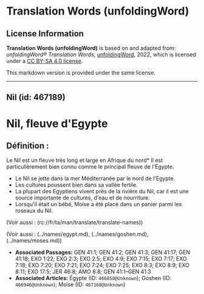 # Translation Words (unfoldingWord)

## License Information

**Translation Words (unfoldingWord)** is based on and adapted from: _unfoldingWord® Translation Words_, [unfoldingWord](https://unfoldingword.org/utw), 2022, which is licensed under a [CC BY-SA 4.0 license](https://creativecommons.org/licenses/by-sa/4.0/legalcode.en).

This markdown version is provided under the same license.



--------------------------------

## Nil (id: 467189)

Nil, fleuve d'Egypte
====================

Définition :
------------

Le Nil est un fleuve très long et large en Afrique du nord\* Il est particulièrement bien connu comme le principal fleuve de l'Egypte.

* Le Nil se jette dans la mer Méditerranée par le nord de l'Egypte.
* Les cultures poussent bien dans sa vallée fertile.
* La plupart des Egyptiens vivent près de la rivière du Nil, car il est une source importante de cultures, d'eau et de nourriture.
* Lorsqu'il était un bébé, Moïse a été placé dans un panier parmi les roseaux du Nil.

(Voir aussi : (rc://fr/ta/man/translate/translate\-names))

(Voir aussi : (../names/egypt.md), (../names/goshen.md), (../names/moses.md))

* **Associated Passages:** GEN 41:1; GEN 41:2; GEN 41:3; GEN 41:17; GEN 41:18; EXO 1:22; EXO 2:3; EXO 2:5; EXO 4:9; EXO 7:15; EXO 7:17; EXO 7:18; EXO 7:20; EXO 7:21; EXO 7:24; EXO 7:25; EXO 8:3; EXO 8:9; EXO 8:11; EXO 17:5; JER 46:8; AMO 8:8; GEN 41:1–GEN 41:3
* **Associated Articles:** Égypte (ID: `466850@Unknown`); Goshen (ID: `466946@Unknown`); Moïse (ID: `467168@Unknown`)

